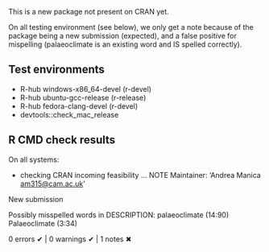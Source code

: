 This is a new package not present on CRAN yet.

On all testing environment (see below), we only get a note because of the
package being a new submission (expected), and a false positive for mispelling 
(palaeoclimate is an existing word and IS spelled correctly).

## Test environments
- R-hub windows-x86_64-devel (r-devel)
- R-hub ubuntu-gcc-release (r-release)
- R-hub fedora-clang-devel (r-devel)
- devtools::check_mac_release

## R CMD check results
On all systems:

* checking CRAN incoming feasibility ... NOTE
Maintainer: ‘Andrea Manica <am315@cam.ac.uk>’

New submission

Possibly misspelled words in DESCRIPTION:
  palaeoclimate (14:90)
  Palaeoclimate (3:34)

0 errors ✔ | 0 warnings ✔ | 1 notes ✖
